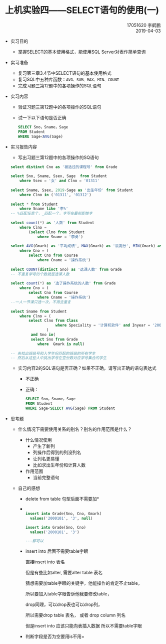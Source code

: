 # <center>上机实验四——SELECT语句的使用(一)</center>

<div align="right">17051620 李鹤鹏</div>

<div align="right">2019-04-03</div>



* 实习目的

  * 掌握SELECT的基本使用格式，能使用SQL Server对表作简单查询

* 实习准备

  * 复习第三章3.4节中SELECT语句的基本使用格式
  * 复习SQL中五种库函数：`AVG、SUM、MAX、MIN、COUNT`
  * 完成习题三第12题中的各项操作的SQL语句

* 实习内容

    * 验证习题三第12题中的各项操作的SQL语句

    * 试一下以下语句是否正确

        ```sql
        SELECT Sno，Sname，Sage
        FROM Student
        WHERE Sage<AVG(Sage)
        ```

* 实习报告内容

    * 写出习题三第12题中的各项操作的SQ语句

    ```sql
    select distinct Cno as '被选过的课程号' from Grade
      
    select Sno, Sname, Ssex, Sage  from Student
        where Ssex = '女' and Clno = '01311'
      
    select Sname, Ssex, 2019-Sage as '出生年份' from Student
        where Clno in ('01311', '01312')
      
    select * from Student
        where Sname like '李%'
    -- %匹配任意个，_匹配一个，李写在最前即姓李
      
    select count(*) as '人数' from Student
        where Clno = 
            (select Clno from Student 
                where Sname = '李勇')
      
    select AVG(Gmark) as '平均成绩', MAX(Gmark) as '最高分', MIN(Gmark) as '最低分' from Grade
        where Cno = (
            select Cno from Course
                where Cname = '操作系统')
      
    select COUNT(distinct Sno) as '选课人数' from Grade
    -- 不重复学号的个数就是选课人数
      
    select count(*) as '选了操作系统的人数' from Grade
        where Cno = (
            select Cno from Course
                where Cname = '操作系统')
    --一人一节课只选一次，不用去重复
      
    select Sname from Student
        where Clno = (
            select Clno from Class
                        where Speciality = '计算机软件' and Inyear = '2000'
                    )
             and Sno in(
             select Sno from Grade
                where  Gmark is null)
      
    -- 先找出班级号和入学年份匹配的班级的所有学生
    -- 然后从这些人中挑出学号在空分数对应学号集合的学生
    ```
    * 实习内容2的SQL语句是否正确？如果不正确，请写出正确的语句表达式

      * 不正确

      * 正确：

        ```sql
        SELECT Sno，Sname，Sage
        FROM Student
        WHERE Sage<SELECT AVG(Sage) FROM Student
        ```

* 思考题

  * 什么情况下需要使用关系的别名？别名的作用范围是什么？

    * 什么情况使用
      * 产生了新列
      * 列操作后得到的列没列名
      * 让列名更易懂
      * 比如求出生年份和计算人数
    * 作用范围
      * 当前完整语句

  * 自己的感想

    * delete from table 句型后面不需要加*

    * ```sql
      
      insert into Grade(Sno, Cno, Gmark)
      	values('2000101', '3', null)
      
      insert into Grade(Sno, Cno)
      	values('2000101', '3')
      
      ---都可以
      ```

    * insert into 后面不需要table字眼

      直接insert into 表名

      但是有些比如alter, 需要alter table 表名

      猜想需要加table字眼的关键字，他能操作的肯定不止table，

      所以要加入table字眼告诉他我要修改table，

      drop同理，可以drop表也可以drop列，

      所以需要drop table 表名， 或者 drop column 列名

      但是insert into 应该只能向表插入数据 所以不需要table字眼

    * 判断字段是否为空要用is不用=


